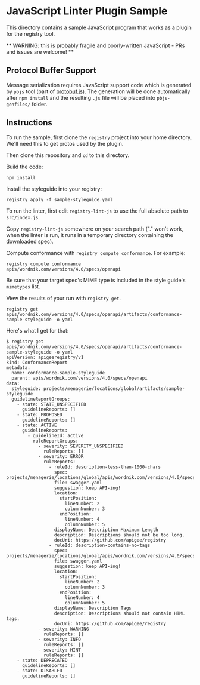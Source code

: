 # JavaScript Linter Plugin Sample

This directory contains a sample JavaScript program that works
as a plugin for the registry tool.

** WARNING: this is probably fragile and poorly-written JavaScript - PRs and issues are welcome! **

## Protocol Buffer Support

Message serialization requires JavaScript support code which is generated by 
`pbjs` tool (part of [protobuf.js](https://www.npmjs.com/package/protobufjs)).
The generation will be done automatically after `npm install` and the resulting
`.js` file will be placed into `pbjs-genfiles/` folder.

## Instructions

To run the sample, first clone the `registry` project into your home directory.
We'll need this to get protos used by the plugin.

Then clone this repository and `cd` to this directory.

Build the code:
```
npm install
```

Install the styleguide into your registry:
```
registry apply -f sample-styleguide.yaml
```

To run the linter, first edit `registry-lint-js` to use the full absolute
path to `src/index.js`.
 
Copy `registry-lint-js` somewhere on your search path ("." won't work,
when the linter is run, it runs in a temporary directory containing the
downloaded spec).

Compute conformance with `registry compute conformance`. For example:
```
registry compute conformance apis/wordnik.com/versions/4.0/specs/openapi
```

Be sure that your target spec's MIME type is included in the style guide's
`mimetypes` list.

View the results of your run with `registry get`.
```
registry get apis/wordnik.com/versions/4.0/specs/openapi/artifacts/conformance-sample-styleguide -o yaml
```

Here's what I get for that:
```
$ registry get apis/wordnik.com/versions/4.0/specs/openapi/artifacts/conformance-sample-styleguide -o yaml
apiVersion: apigeeregistry/v1
kind: ConformanceReport
metadata:
  name: conformance-sample-styleguide
  parent: apis/wordnik.com/versions/4.0/specs/openapi
data:
  styleguide: projects/menagerie/locations/global/artifacts/sample-styleguide
  guidelineReportGroups:
    - state: STATE_UNSPECIFIED
      guidelineReports: []
    - state: PROPOSED
      guidelineReports: []
    - state: ACTIVE
      guidelineReports:
        - guidelineId: active
          ruleReportGroups:
            - severity: SEVERITY_UNSPECIFIED
              ruleReports: []
            - severity: ERROR
              ruleReports:
                - ruleId: description-less-than-1000-chars
                  spec: projects/menagerie/locations/global/apis/wordnik.com/versions/4.0/specs/openapi@e70a3cc7
                  file: swagger.yaml
                  suggestion: keep API-ing!
                  location:
                    startPosition:
                      lineNumber: 2
                      columnNumber: 3
                    endPosition:
                      lineNumber: 4
                      columnNumber: 5
                  displayName: Description Maximum Length
                  description: Descriptions should not be too long.
                  docUri: https://github.com/apigee/registry
                - ruleId: description-contains-no-tags
                  spec: projects/menagerie/locations/global/apis/wordnik.com/versions/4.0/specs/openapi@e70a3cc7
                  file: swagger.yaml
                  suggestion: keep API-ing!
                  location:
                    startPosition:
                      lineNumber: 2
                      columnNumber: 3
                    endPosition:
                      lineNumber: 4
                      columnNumber: 5
                  displayName: Description Tags
                  description: Descriptions should not contain HTML tags.
                  docUri: https://github.com/apigee/registry
            - severity: WARNING
              ruleReports: []
            - severity: INFO
              ruleReports: []
            - severity: HINT
              ruleReports: []
    - state: DEPRECATED
      guidelineReports: []
    - state: DISABLED
      guidelineReports: []
```
